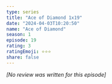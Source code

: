 ```yaml
---
type: series
title: "Ace of Diamond 1x19"
date: "2024-04-03T10:20:50"
name: "Ace of Diamond"
season: 1
episode: 19
rating: 3
ratingEmoji: ⭐️⭐️⭐️
share: false
---
```


_[No review was written for this episode]_
